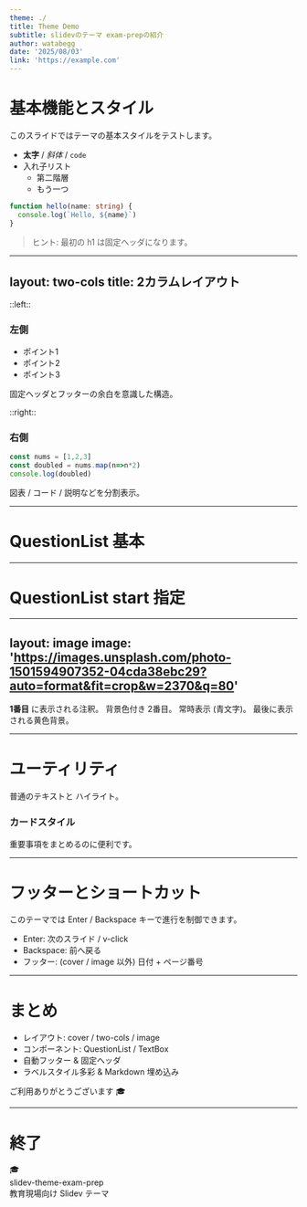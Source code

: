 ```yaml
---
theme: ./
title: Theme Demo
subtitle: slidevのテーマ exam-prepの紹介
author: watabegg
date: '2025/08/03'
link: 'https://example.com'
---
```


# 基本機能とスタイル

このスライドではテーマの基本スタイルをテストします。

- **太字** / *斜体* / `code`
- 入れ子リスト
  - 第二階層
  - もう一つ

```ts
function hello(name: string) {
  console.log(`Hello, ${name}`)
}
```

> ヒント: 最初の h1 は固定ヘッダになります。

---
layout: two-cols
title: 2カラムレイアウト
---

::left::
### 左側
- ポイント1
- ポイント2
- ポイント3

固定ヘッダとフッターの余白を意識した構造。

::right::
### 右側
```js
const nums = [1,2,3]
const doubled = nums.map(n=>n*2)
console.log(doubled)
```
図表 / コード / 説明などを分割表示。

---

# QuestionList 基本

<QuestionList
  :items="[
    '最初の項目 **Markdown OK**',
    {
      text: '2番目 (子を含む)',
      items: [
        { label: 'A', text: 'A の内容'},
        { label: 'B', text: 'B の内容'},
        { text: 'さらにネスト', items: ['深い1', '深い2'] }
      ]
    },
    { label: '★', text: 'カスタムラベル' }
  ]"
  :styles="['decimal-circle','katakana-paren','loweralpha-dot']"
/>

---

# QuestionList start 指定

<QuestionList
  :items="[
    { text: '大問1: サブ', items: ['1つ目','2つ目'] },
    { text: '大問2: サブ', items: ['A','B','C'] }
  ]"
  :styles="['decimal-q','hiragana-paren']"
  :start="[1,1]"
/>

---
layout: image
image: 'https://images.unsplash.com/photo-1501594907352-04cda38ebc29?auto=format&fit=crop&w=2370&q=80'
---

<TextBox :x="80" :y="140" :width="360" v-click="1">**1番目** に表示される注釈。</TextBox>
<TextBox :x="200" :y="380" :width="340" textBg="green" v-click="2">背景色付き 2番目。</TextBox>
<TextBox :x="500" :y="120" :width="300" color="blue">常時表示 (青文字)。</TextBox>
<TextBox :x="40" :y="20" :width="420" textBg="yellow" v-click="3">最後に表示される黄色背景。</TextBox>

---

# ユーティリティ

普通のテキストと <span class="text-highlight">ハイライト</span>。

<div class="card mt-8" v-click="1">
  <h3>カードスタイル</h3>
  <p>重要事項をまとめるのに便利です。</p>
</div>

---

# フッターとショートカット

このテーマでは Enter / Backspace キーで進行を制御できます。

- Enter: 次のスライド / v-click
- Backspace: 前へ戻る
- フッター: (cover / image 以外) 日付 + ページ番号

---

# まとめ

- レイアウト: cover / two-cols / image
- コンポーネント: QuestionList / TextBox
- 自動フッター & 固定ヘッダ
- ラベルスタイル多彩 & Markdown 埋め込み

ご利用ありがとうございます 🎓

---

# 終了

<div class="text-center mt-16">
  <div class="text-4xl mb-4">🎓</div>
  <div class="text-xl opacity-80">slidev-theme-exam-prep</div>
  <div class="text-lg opacity-60 mt-4">教育現場向け Slidev テーマ</div>
</div>
